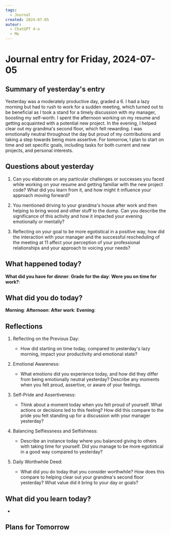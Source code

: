 ```yaml
---
tags:
  - Journal
created: 2024-07-05
auteur:
  - ChatGPT 4-o
  - Me
---
```

# Journal entry for Friday, 2024-07-05

## Summary of yesterday's entry

Yesterday was a moderately productive day, graded a 6. I had a lazy morning but had to rush to work for a sudden meeting, which turned out to be beneficial as I took a stand for a timely discussion with my manager, boosting my self-worth. I spent the afternoon working on my resume and getting acquainted with a potential new project. In the evening, I helped clear out my grandma's second floor, which felt rewarding. I was emotionally neutral throughout the day but proud of my contributions and taking a step towards being more assertive. For tomorrow, I plan to start on time and set specific goals, including tasks for both current and new projects, and personal interests.

## Questions about yesterday

1. Can you elaborate on any particular challenges or successes you faced while working on your resume and getting familiar with the new project code? What did you learn from it, and how might it influence your approach moving forward?

2. You mentioned driving to your grandma's house after work and then helping to bring wood and other stuff to the dump. Can you describe the significance of this activity and how it impacted your evening emotionally or mentally?

3. Reflecting on your goal to be more egotistical in a positive way, how did the interaction with your manager and the successful rescheduling of the meeting at 11 affect your perception of your professional relationships and your approach to voicing your needs?

## What happened today?

**What did you have for dinner**: 
**Grade for the day**: 
**Were you on time for work?**:


## What did you do today?

**Morning**: 
**Afternoon**: 
**After work**: 
**Evening**: 

## Reflections

1. Reflecting on the Previous Day:
   - How did starting on time today, compared to yesterday's lazy morning, impact your productivity and emotional state?
   
2. Emotional Awareness:
   - What emotions did you experience today, and how did they differ from being emotionally neutral yesterday? Describe any moments when you felt proud, assertive, or aware of your feelings.

3. Self-Pride and Assertiveness:
   - Think about a moment today when you felt proud of yourself. What actions or decisions led to this feeling? How did this compare to the pride you felt standing up for a discussion with your manager yesterday?

4. Balancing Selflessness and Selfishness:
   - Describe an instance today where you balanced giving to others with taking time for yourself. Did you manage to be more egotistical in a good way compared to yesterday?

5. Daily Worthwhile Deed:
   - What did you do today that you consider worthwhile? How does this compare to helping clear out your grandma's second floor yesterday? What value did it bring to your day or goals?

## What did you learn today?

- 

## Plans for Tomorrow
